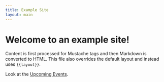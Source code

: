 ```yaml
---
title: Example Site
layout: main
---
```


# Welcome to an example site!

Content is first processed for Mustache tags and then Markdown is converted to HTML. This file also overrides the default layout and instead uses `{{layout}}`.

Look at the <a href="events/">Upcoming Events</a>.
